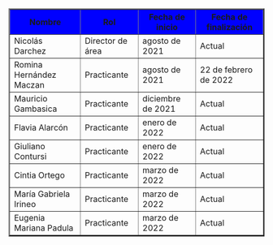 <table border="2" width=100%>
<tr style="background-color:#0000FF">
<th>Nombre</th><th>Rol</th><th>Fecha de inicio</th><th>Fecha de finalización</th>
</tr>
<tr>
<td>Nicolás Darchez</td><td>Director de área</td><td>agosto de 2021</td><td>Actual</td>
</tr>
<tr>
<td>Romina Hernández Maczan</td><td>Practicante</td><td>agosto de 2021</td><td>22 de febrero de 2022</td>
</tr>
  <tr>
<td>Mauricio Gambasica</td><td>Practicante</td><td>diciembre de 2021</td><td>Actual</td>
</tr>
  <td>Flavia Alarcón</td><td>Practicante</td><td>enero de 2022</td><td>Actual</td>
</tr>
</tr>
  <td>Giuliano Contursi</td><td>Practicante</td><td>enero de 2022</td><td>Actual</td>
</tr>
</tr>
  <td>Cintia Ortego</td><td>Practicante</td><td>marzo de 2022</td><td>Actual</td>
</tr>
</tr>
  <td>María Gabriela Irineo</td><td>Practicante</td><td>marzo de 2022</td><td>Actual</td>
</tr>
</tr>
  <td>Eugenia Mariana Padula</td><td>Practicante</td><td>marzo de 2022</td><td>Actual</td>
</tr>
</table>
